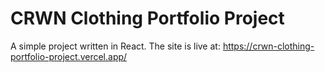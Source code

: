 # CRWN Clothing Portfolio Project
A simple project written in React. The site is live at: https://crwn-clothing-portfolio-project.vercel.app/
